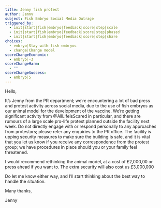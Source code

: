```yaml
---
title: Jenny fish protest
author: Jenny
subject: Fish Embryo Social Media Outrage
triggered_by:
  - init|start|fish|embryo|feedback|score|step|scale
  - init|start|fish|embryo|feedback|score|step|phased
  - init|start|fish|embryo|feedback|score|step|share
choices:
  - embryo|Stay with fish embryos
  - change|Change model
scoreChangeEconomic:
  - embryo|-3
scoreChangeHarm:
  - ""
scoreChangeSuccess:
  - embryo|5
---
```


Hello,

It’s Jenny from the PR department; we’re encountering a lot of bad press and protest activity across social media, due to the use of fish embryos as our animal model for the development of the vaccine. We’re getting significant activity from @AllLifeIsScared in particular, and there are rumours of a large scale pro-life protest planned outside the facility next week. Do not directly engage with or respond personally to any approaches from protestors; please refer any enquiries to the PR office. The facility is upping security measures to make sure the building is safe, and it is vital that you let us know if you receive any correspondence from the protest group; we have procedures in place should you or your family feel threatened.

I would recommend rethinking the animal model, at a cost of £2,000,00 or press ahead if you want to. The extra security will also cost us £3,000,000

Do let me know either way, and I’ll start thinking about the best way to handle the situation.

Many thanks,

Jenny
